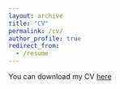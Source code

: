 ```yaml
---
layout: archive
title: "CV"
permalink: /cv/
author_profile: true
redirect_from:
  - /resume
---
```

You can download my CV <a href="/files/cv.pdf" download>here</a>
